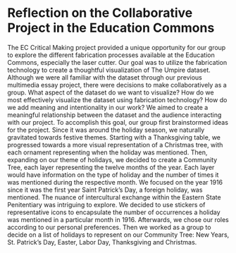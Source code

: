 # Reflection on the Collaborative Project in the Education Commons

  The EC Critical Making project provided a unique opportunity for our group to explore the different fabrication processes available at the Education Commons, especially the laser cutter. Our goal was to utilize the fabrication technology to create a thoughtful visualization of The Umpire dataset. Although we were all familiar with the dataset through our previous multimedia essay project, there were decisions to make collaboratively as a group. What aspect of the dataset do we want to visualize? How do we most effectively visualize the dataset using fabrication technology? How do we add meaning and intentionality in our work? We aimed to create a meaningful relationship between the dataset and the audience interacting with our project. 
	To accomplish this goal, our group first brainstormed ideas for the project. Since it was around the holiday season, we naturally gravitated towards festive themes. Starting with a Thanksgiving table, we progressed towards a more visual representation of a Christmas tree, with each ornament representing when the holiday was mentioned. Then, expanding on our theme of holidays, we decided to create a Community Tree, each layer representing the twelve months of the year. Each layer would have information on the type of holiday and the number of times it was mentioned during the respective month. We focused on the year 1916 since it was the first year Saint Patrick’s Day, a foreign holiday, was mentioned. The nuance of intercultural exchange within the Eastern State Penitentiary was intriguing to explore. We decided to use stickers of representative icons to encapsulate the number of occurrences a holiday was mentioned in a particular month in 1916. Afterwards, we chose our roles according to our personal preferences. Then we worked as a group to decide on a list of holidays to represent on our Community Tree: New Years, St. Patrick’s Day, Easter, Labor Day, Thanksgiving and Christmas. 
